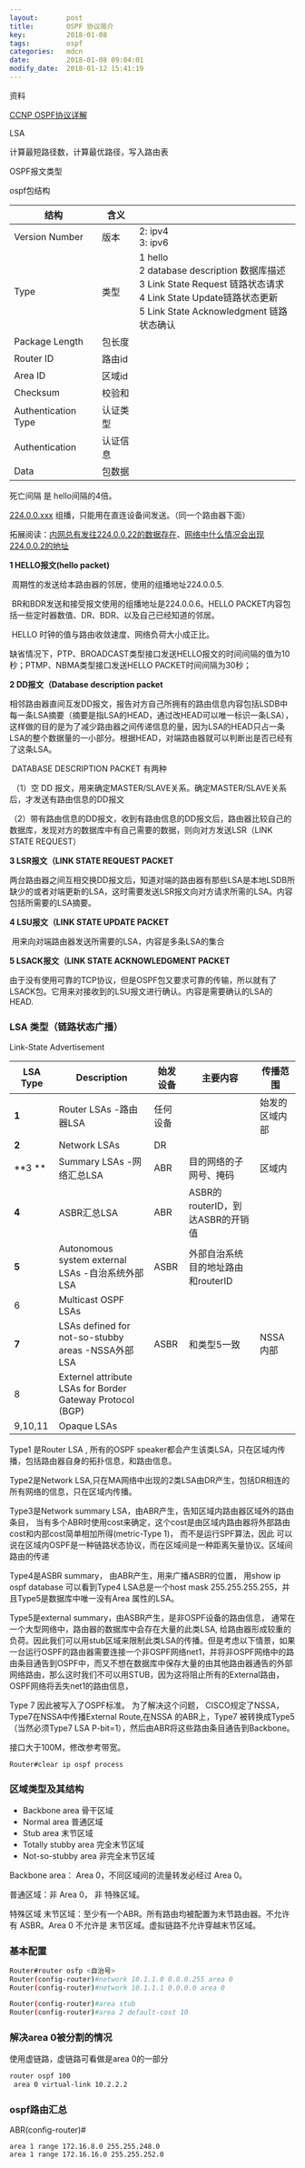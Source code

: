 ```yaml
---
layout:       post
title:        OSPF 协议简介
key:          2018-01-08
tags:         ospf
categories:   mdcn
date:         2018-01-08 09:04:01
modify_date:  2018-01-12 15:41:19
---
```


资料

[CCNP OSPF协议详解](http://blog.51cto.com/crystals/278415)



LSA

计算最短路径数，计算最优路径，写入路由表



OSPF报文类型



ospf包结构

| 结构                  | 含义   |                                          |
| ------------------- | ---- | ---------------------------------------- |
| Version Number      | 版本   | 2: ipv4<br />3: ipv6                     |
| Type                | 类型   | 1 hello<br />2 database description 数据库描述<br />3 Link State Request 链路状态请求<br />4 Link State Update链路状态更新<br />5 Link State Acknowledgment 链路状态确认 |
| Package Length      | 包长度  |                                          |
| Router ID           | 路由id |                                          |
| Area ID             | 区域id |                                          |
| Checksum            | 校验和  |                                          |
| Authentication Type | 认证类型 |                                          |
| Authentication      | 认证信息 |                                          |
| Data                | 包数据  |                                          |

死亡间隔 是 hello间隔的4倍。



[224.0.0.xxx](https://www.baidu.com/baidu?wd=224.0.0) 组播，只能用在直连设备间发送。（同一个路由器下面）

拓展阅读：[内网总有发往224.0.0.22的数据存在](http://blog.chinaunix.net/uid-20363270-id-1962249.html)、[网络中什么情况会出现224.0.0.2的地址](https://zhidao.baidu.com/question/212603702.html)



**1 HELLO报文(hello packet)**

​    周期性的发送给本路由器的邻居，使用的组播地址224.0.0.5.

​    BR和BDR发送和接受报文使用的组播地址是224.0.0.6。HELLO PACKET内容包括一些定时器数值、DR、BDR、以及自己已经知道的邻居。

​    HELLO 时钟的值与路由收敛速度、网络负荷大小成正比。

​    缺省情况下，PTP、BROADCAST类型接口发送HELLO报文的时间间隔的值为10秒；PTMP、NBMA类型接口发送HELLO PACKET时间间隔为30秒；

**2 DD报文（Database description packet**

​    相邻路由器直间互发DD报文，报告对方自己所拥有的路由信息内容包括LSDB中每一条LSA摘要（摘要是指LSA的HEAD，通过改HEAD可以唯一标识一条LSA），这样做的目的是为了减少路由器之间传递信息的量，因为LSA的HEAD只占一条LSA的整个数据量的一小部分。根据HEAD，对端路由器就可以判断出是否已经有了这条LSA。

​     DATABASE DESCRIPTION PACKET 有两种

​    （1）空 DD 报文，用来确定MASTER/SLAVE关系。确定MASTER/SLAVE关系后，才发送有路由信息的DD报文

​    （2）带有路由信息的DD报文，收到有路由信息的DD报文后，路由器比较自己的数据库，发现对方的数据库中有自己需要的数据，则向对方发送LSR（LINK STATE REQUEST）

**3 LSR报文（LINK STATE REQUEST PACKET**

​    两台路由器之间互相交换DD报文后，知道对端的路由器有那些LSA是本地LSDB所缺少的或者对端更新的LSA，这时需要发送LSR报文向对方请求所需的LSA。内容包括所需要的LSA摘要。

**4 LSU报文（LINK STATE UPDATE PACKET**

​    用来向对端路由器发送所需要的LSA，内容是多条LSA的集合

**5 LSACK报文（LINK STATE ACKNOWLEDGMENT PACKET**

​    由于没有使用可靠的TCP协议，但是OSPF包又要求可靠的传输，所以就有了LSACK包。它用来对接收到的LSU报文进行确认。内容是需要确认的LSA的HEAD.



### LSA 类型（链路状态广播）

Link-State Advertisement

| LSA Type | Description                              | 始发设备 | 主要内容                     | 传播范围    |
| -------- | ---------------------------------------- | ---- | ------------------------ | ------- |
| **1**    | Router LSAs -路由器LSA                      | 任何设备 |                          | 始发的区域内部 |
| **2**    | Network LSAs                             | DR   |                          |         |
| **3 **   | Summary LSAs -网络汇总LSA                    | ABR  | 目的网络的子网号、掩码              | 区域内     |
| **4**    | ASBR汇总LSA                                | ABR  | ASBR的routerID，到达ASBR的开销值 |         |
| **5**    | Autonomous system external LSAs -自治系统外部LSA | ASBR | 外部自治系统目的地址路由和routerID    |         |
| 6        | Multicast OSPF LSAs                      |      |                          |         |
| **7**    | LSAs defined for not-so-stubby areas -NSSA外部LSA | ASBR | 和类型5一致                   | NSSA内部  |
| 8        | Externel attribute LSAs for Border Gateway Protocol (BGP) |      |                          |         |
| 9,10,11  | Opaque LSAs                              |      |                          |         |

Type1 是Router LSA , 所有的OSPF speaker都会产生该类LSA，只在区域内传播，包括路由器自身的拓扑信息，和路由信息。

Type2是Network LSA,只在MA网络中出现的2类LSA由DR产生，包括DR相连的所有网络的信息，只在区域内传播。

Type3是Network summary LSA，由ABR产生，告知区域内路由器区域外的路由条目， 当有多个ABR时使用cost来确定，这个cost是由区域内路由器将外部路由cost和内部cost简单相加所得(metric-Type 1)， 而不是运行SPF算法，因此 可以说在区域内OSPF是一种链路状态协议，而在区域间是一种距离矢量协议。区域间路由的传递

Type4是ASBR summary， 由ABR产生，用来广播ASBR的位置， 用show ip ospf database 可以看到Type4 LSA总是一个host mask 255.255.255.255，并且Type5是数据库中唯一没有Area 属性的LSA。

Type5是external summary，由ASBR产生，是非OSPF设备的路由信息， 通常在一个大型网络中，路由器的数据库中会存在大量的此类LSA, 给路由器形成较重的负荷。因此我们可以用stub区域来限制此类LSA的传播。但是考虑以下情景，如果一台运行OSPF的路由器需要连接一个非OSPF网络net1，并将非OSPF网络中的路由条目通告到OSPF中，而又不想在数据库中保存大量的由其他路由器通告的外部网络路由，那么这时我们不可以用STUB，因为这将阻止所有的External路由，OSPF网络将丢失net1的路由信息，

Type 7 因此被写入了OSPF标准。 为了解决这个问题， CISCO规定了NSSA， Type7在NSSA中传播External Route,在NSSA 的ABR上，Type7 被转换成Type5 （当然必须Type7 LSA P-bit=1），然后由ABR将这些路由条目通告到Backbone。



接口大于100M，修改参考带宽。



`Router#clear ip ospf process`

### 区域类型及其结构 

- Backbone area 骨干区域
- Normal area 普通区域
- Stub area 末节区域
- Totally stubby area 完全末节区域
- Not-so-stubby area 非完全末节区域

Backbone area： Area 0，不同区域间的流量转发必经过 Area 0。

普通区域：非 Area 0， 非 特殊区域。

特殊区域 末节区域：至少有一个ABR。所有路由均被配置为末节路由器。不允许有 ASBR。Area 0 不允许是 末节区域。虚拟链路不允许穿越末节区域。







### 基本配置

```sh
Router#router osfp <自治号>
Router(config-router)#network 10.1.1.0 0.0.0.255 area 0
Router(config-router)#network 10.1.1.1 0.0.0.0 area 0

Router(config-router)#area stub
Router(config-router)#area 2 default-cost 10
```





### 解决area 0被分割的情况

使用虚链路，虚链路可看做是area 0的一部分

```sh 
router ospf 100
 area 0 virtual-link 10.2.2.2
```



### ospf路由汇总

ABR(config-router)#

```
area 1 range 172.16.8.0 255.255.248.0
area 1 range 172.16.16.0 255.255.252.0
```

